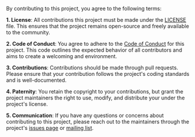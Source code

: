 By contributing to this project, you agree to the following terms:

**1. License**: All contributions this project must be made under the [LICENSE](LICENSE) file. This ensures that the project remains open-source and freely available to the community.

**2. Code of Conduct**: You agree to adhere to the [Code of Conduct](CODE_OF_CONDUCT) for this project. This code outlines the expected behavior of all contributors and aims to create a welcoming and environment.

**3. Contributions**: Contributions should be made through pull requests. Please ensure that your contribution follows the project's coding standards and is well-documented.

**4. Paternity**: You retain the copyright to your contributions, but grant the project maintainers the right to use, modify, and distribute your under the project's license.

**5. Communication**: If you have any questions or concerns about contributing to this project, please reach out to the maintainers through the project's [issues page](#) or [mailing list](#).
